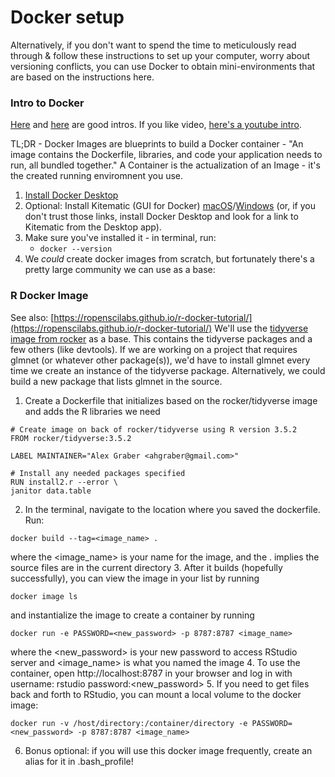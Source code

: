 # Docker setup

Alternatively, if you don't want to spend the time to meticulously read through & follow these instructions to set up your computer, worry about versioning conflicts, you can use Docker to obtain mini-environments that are based on the instructions here. 

### Intro to Docker
[Here](https://towardsdatascience.com/learn-enough-docker-to-be-useful-b7ba70caeb4b) and [here](https://towardsdatascience.com/docker-for-data-science-4901f35d7cf9) are good intros.  If you like video, [here's a youtube intro](https://www.youtube.com/watch?time_continue=25&v=oO8n3y23b6M).

TL;DR - Docker Images are blueprints to build a Docker container - "An image contains the Dockerfile, libraries, and code your application needs to run, all bundled together."  A Container is the actualization of an Image - it's the created running enviromnent you use.

1. [Install Docker Desktop](https://docs.docker.com/install/) 
2. Optional: Install Kitematic (GUI for Docker) [macOS](https://download.docker.com/kitematic/Kitematic-Mac.zip)/[Windows](https://download.docker.com/kitematic/Kitematic-Windows.zip) (or, if you don't trust those links, install Docker Desktop and look for a link to Kitematic from the Desktop app).
3. Make sure you've installed it - in terminal, run:
   * `docker --version`
4. We *could* create docker images from scratch, but fortunately there's a pretty large community we can use as a base:

### R Docker Image
See also: [https://ropenscilabs.github.io/r-docker-tutorial/](https://ropenscilabs.github.io/r-docker-tutorial/)
We'll use the [tidyverse image from rocker](https://hub.docker.com/r/rocker/tidyverse) as a base.  This contains the tidyverse packages and a few others (like devtools).  If we are working on a project that requires glmnet (or whatever other package(s)), we'd have to install glmnet every time we create an instance of the tidyverse package.  Alternatively, we could build a new package that lists glmnet in the source.

1. Create a Dockerfile that initializes based on the rocker/tidyverse image and adds the R libraries we need
  ```
  # Create image on back of rocker/tidyverse using R version 3.5.2
  FROM rocker/tidyverse:3.5.2

  LABEL MAINTAINER="Alex Graber <ahgraber@gmail.com>"

  # Install any needed packages specified
  RUN install2.r --error \
  janitor data.table
  ```
2. In the terminal, navigate to the location where you saved the dockerfile. Run:
  ```
  docker build --tag=<image_name> .
  ```
  where the <image_name> is your name for the image, and the . implies the source files are in the current directory
3. After it builds (hopefully successfully), you can view the image in your list by running
  ```
  docker image ls
  ```
  and instantialize the image to create a container by running
  ```
  docker run -e PASSWORD=<new_password> -p 8787:8787 <image_name>
  ```
  where the <new_password> is your new password to access RStudio server and <image_name> is what you named the image
4. To use the container, open http://localhost:8787 in your browser and log in with username: rstudio password:<new_password>
5. If you need to get files back and forth to RStudio, you can mount a local volume to the docker image:
  ```
  docker run -v /host/directory:/container/directory -e PASSWORD=<new_password> -p 8787:8787 <image_name>
  ```
6. Bonus optional: if you will use this docker image frequently, create an alias for it in .bash_profile!
